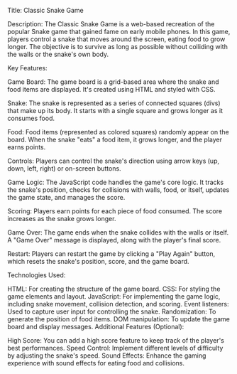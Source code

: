 Title: Classic Snake Game

Description:
The Classic Snake Game is a web-based recreation of the popular Snake game that gained fame on early mobile phones. In this game, players control a snake that moves around the screen, eating food to grow longer. The objective is to survive as long as possible without colliding with the walls or the snake's own body.

Key Features:

Game Board: The game board is a grid-based area where the snake and food items are displayed. It's created using HTML and styled with CSS.

Snake: The snake is represented as a series of connected squares (divs) that make up its body. It starts with a single square and grows longer as it consumes food.

Food: Food items (represented as colored squares) randomly appear on the board. When the snake "eats" a food item, it grows longer, and the player earns points.

Controls: Players can control the snake's direction using arrow keys (up, down, left, right) or on-screen buttons.

Game Logic: The JavaScript code handles the game's core logic. It tracks the snake's position, checks for collisions with walls, food, or itself, updates the game state, and manages the score.

Scoring: Players earn points for each piece of food consumed. The score increases as the snake grows longer.

Game Over: The game ends when the snake collides with the walls or itself. A "Game Over" message is displayed, along with the player's final score.

Restart: Players can restart the game by clicking a "Play Again" button, which resets the snake's position, score, and the game board.

Technologies Used:

HTML: For creating the structure of the game board.
CSS: For styling the game elements and layout.
JavaScript: For implementing the game logic, including snake movement, collision detection, and scoring.
Event listeners: Used to capture user input for controlling the snake.
Randomization: To generate the position of food items.
DOM manipulation: To update the game board and display messages.
Additional Features (Optional):

High Score: You can add a high score feature to keep track of the player's best performances.
Speed Control: Implement different levels of difficulty by adjusting the snake's speed.
Sound Effects: Enhance the gaming experience with sound effects for eating food and collisions.
